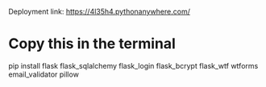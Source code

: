 Deployment link:
https://4l35h4.pythonanywhere.com/

# Copy this in the terminal
pip install flask flask_sqlalchemy flask_login flask_bcrypt flask_wtf wtforms email_validator pillow
